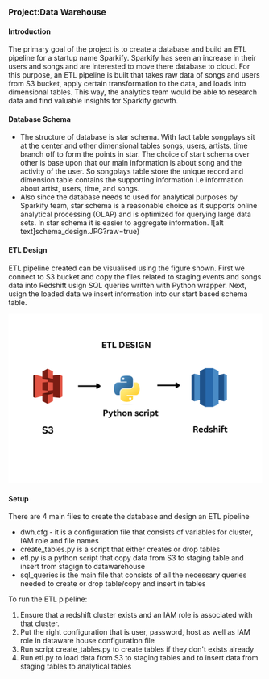 ### Project:Data Warehouse

#### Introduction
The primary goal of the project is to create a database and build an ETL pipeline for a startup name
Sparkify. Sparkify has seen an increase in their users and songs and are interested to move there database
to cloud. For this purpose, an ETL pipeline is built that takes raw data of songs and users from S3 bucket, apply 
certain transformation to the data, and loads into dimensional tables. This way, the analytics team would
be able to research data and find valuable insights for Sparkify growth. 

#### Database Schema
- The structure of database is star schema. With fact table songplays sit at the center and other dimensional tables songs, users,
artists, time branch off to form the points in star. The choice of start schema over other is base upon that our main information
is about song and the activity of the user. So songplays table store the unique record and dimension table contains the supporting 
information i.e information about artist, users, time, and songs.
- Also since the database needs to used for analytical purposes by Sparkify team, star schema is a reasonable choice as it supports
online analytical processing (OLAP) and is optimized for querying large data sets. In star schema it is easier to aggregate information.
![alt text]schema_design.JPG?raw=true)

#### ETL Design 
ETL pipeline created can be visualised using the figure shown. First we connect to S3 bucket and copy the files related to staging events and songs data
into Redshift usign SQL queries written with Python wrapper. Next, usign the loaded data we insert information into our start based schema table.

![alt text](etl_design.png?raw=true)

#### Setup 

There are 4 main files to create the database and design an ETL pipeline
- dwh.cfg - it is a configuration file that consists of variables for cluster, IAM role and file names
- create_tables.py is a script that either creates or drop tables 
- etl.py is a python script that copy data from S3 to staging table and insert from stagign to datawarehouse
- sql_queries is the main file that consists of all the necessary queries needed to create or drop table/copy and insert in tables

To run the ETL pipeline:
1. Ensure that a redshift cluster exists and an IAM role is associated with that cluster.
2. Put the right configuration that is user, password, host as well as IAM role in dataware house configuration file
3. Run script create_tables.py to create tables if they don't exists already
4. Run etl.py to load data from S3 to staging tables and to insert data from staging tables to analytical tables
